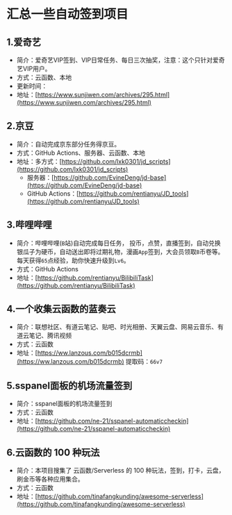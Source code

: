 # 汇总一些自动签到项目


<!--more-->

## 1.爱奇艺

- 简介：爱奇艺VIP签到、VIP日常任务、每日三次抽奖，注意：这个只针对爱奇艺VIP用户。
- 方式：云函数、本地
- 更新时间：
- 地址：[https://www.sunjiwen.com/archives/295.html](https://www.sunjiwen.com/archives/295.html)

## 2.京豆

- 简介：自动完成京东部分任务得京豆。
- 方式：GitHub Actions、服务器、云函数、本地
- 地址：多方式：[https://github.com/lxk0301/jd_scripts](https://github.com/lxk0301/jd_scripts)
  - 服务器：[https://github.com/EvineDeng/jd-base](https://github.com/EvineDeng/jd-base)
  - GitHub Actions：[https://github.com/rentianyu/JD_tools](https://github.com/rentianyu/JD_tools)

## 3.哔哩哔哩

- 简介：哔哩哔哩(`B`站)自动完成每日任务， 投币，点赞，直播签到，自动兑换银瓜子为硬币，自动送出即将过期礼物，漫画`App`签到，大会员领取`B`币卷等。每天获得`65`点经验，助你快速升级到`Lv6`。
- 方式：GitHub Actions
- 地址：[https://github.com/rentianyu/BilibiliTask](https://github.com/rentianyu/BilibiliTask)

## 4.一个收集云函数的蓝奏云

- 简介：联想社区、有道云笔记、贴吧、时光相册、天翼云盘、网易云音乐、有道云笔记、腾讯视频
- 方式：云函数
- 地址：[https://ww.lanzous.com/b015dcrmb](https://ww.lanzous.com/b015dcrmb)     提取码：`66v7`

## 5.sspanel面板的机场流量签到

- 简介：sspanel面板的机场流量签到
- 方式：云函数
- 地址：[https://github.com/ne-21/sspanel-automaticcheckin](https://github.com/ne-21/sspanel-automaticcheckin)

## 6.云函数的 100 种玩法

- 简介：本项目搜集了 云函数/Serverless 的 100 种玩法，签到，打卡，云盘，刷金币等各种应用集合。
- 方式：云函数
- 地址：[https://github.com/tinafangkunding/awesome-serverless](https://github.com/tinafangkunding/awesome-serverless)






